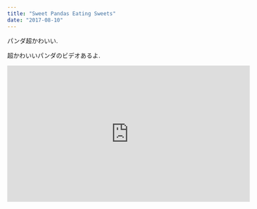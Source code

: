 ```yaml
---
title: "Sweet Pandas Eating Sweets"
date: "2017-08-10"
---
```


パンダ超かわいい.

超かわいいパンダのビデオあるよ.

<iframe width="560" height="315" src="https://www.youtube.com/embed/4n0xNbfJLR8" frameborder="0" allowfullscreen></iframe>
